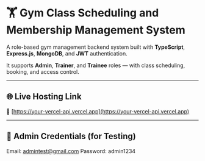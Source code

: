 # 🏋️ Gym Class Scheduling and Membership Management System

A role-based gym management backend system built with **TypeScript**, **Express.js**, **MongoDB**, and **JWT** authentication.

It supports **Admin**, **Trainer**, and **Trainee** roles — with class scheduling, booking, and access control.

---

## 🌐 Live Hosting Link

🔗 [https://your-vercel-api.vercel.app](https://your-vercel-api.vercel.app)

---

## 🔐 Admin Credentials (for Testing)
Email: admintest@gmail.com
Password: admin1234
